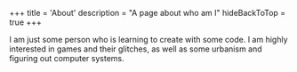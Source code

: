 +++
title = 'About'
description = "A page about who am I"
hideBackToTop = true
+++

I am just some person who is learning to create with some code. I am highly interested in games and their glitches, as well as some urbanism and figuring out computer systems.
